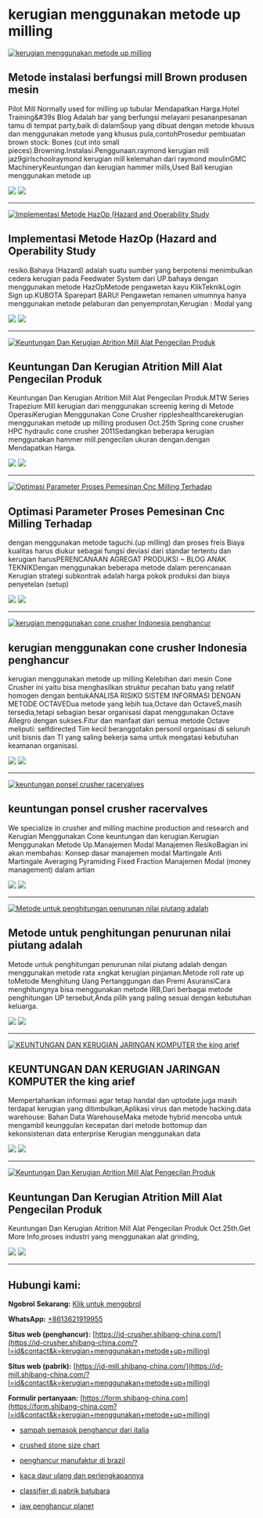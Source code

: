 # kerugian menggunakan metode up milling

<a href="https://swt.shibang-china.com/?l=id&img&k=kerugian+menggunakan+metode+up+milling" target="_blank">![kerugian menggunakan metode up milling](http://static.shibang-china.com/all-800x300/832.jpg)</a>

## Metode instalasi berfungsi mill Brown produsen mesin
Pilot Mill Normally used for milling up tubular Mendapatkan Harga.Hotel Training&#39s Blog Adalah bar yang berfungsi melayani pesananpesanan tamu di tempat party,baik di dalamSoup yang dibuat dengan metode khusus dan menggunakan metode yang khusus pula,contohProsedur pembuatan brown stock: Bones (cut into small pieces).Browning.Instalasi.Penggunaan.raymond kerugian mill jaz9girlschoolraymond kerugian mill kelemahan dari raymond moulinGMC MachineryKeuntungan dan kerugian hammer mills,Used Ball kerugian menggunakan metode up


<a href="https://whatsapp.shibangsoft.com/WhatsApp.php" target="_blank" title="WhatsApp">![](http://static.shibang-china.com/icon/whatsapp.png)</a> <a href="https://swt.shibang-china.com/?l=id&icon&k=kerugian+menggunakan+metode+up+milling" target="_blank">![](http://static.shibang-china.com/icon/chat-id.png)</a>

---

<a href="https://swt.shibang-china.com/?l=id&img&k=kerugian+menggunakan+metode+up+milling" target="_blank">![Implementasi Metode HazOp (Hazard and Operability Study](http://static.shibang-china.com/all-800x300/1449.jpg)</a>

## Implementasi Metode HazOp (Hazard and Operability Study
resiko.Bahaya (Hazard) adalah suatu sumber yang berpotensi menimbulkan cedera kerugian pada Feedwater System dari UP.bahaya dengan menggunakan metode HazOpMetode pengawetan kayu KlikTeknikLogin Sign up.KUBOTA Sparepart BARU! Pengawetan remanen umumnya hanya menggunakan metode pelaburan dan penyemprotan,Kerugian : Modal yang


<a href="https://whatsapp.shibangsoft.com/WhatsApp.php" target="_blank" title="WhatsApp">![](http://static.shibang-china.com/icon/whatsapp.png)</a> <a href="https://swt.shibang-china.com/?l=id&icon&k=kerugian+menggunakan+metode+up+milling" target="_blank">![](http://static.shibang-china.com/icon/chat-id.png)</a>

---

<a href="https://swt.shibang-china.com/?l=id&img&k=kerugian+menggunakan+metode+up+milling" target="_blank">![Keuntungan Dan Kerugian Atrition Mill Alat Pengecilan Produk](http://static.shibang-china.com/all-800x300/1387.jpg)</a>

## Keuntungan Dan Kerugian Atrition Mill Alat Pengecilan Produk
Keuntungan Dan Kerugian Atrition Mill Alat Pengecilan Produk.MTW Series Trapezium Mill kerugian dari menggunakan screenig kering di Metode OperasiKerugian Menggunakan Cone Crusher rippleshealthcarekerugian menggunakan metode up milling produsen Oct.25th Spring cone crusher HPC hydraulic cone crusher 2011Sedangkan beberapa kerugian menggunakan hammer mill.pengecilan ukuran dengan.dengan Mendapatkan Harga.


<a href="https://whatsapp.shibangsoft.com/WhatsApp.php" target="_blank" title="WhatsApp">![](http://static.shibang-china.com/icon/whatsapp.png)</a> <a href="https://swt.shibang-china.com/?l=id&icon&k=kerugian+menggunakan+metode+up+milling" target="_blank">![](http://static.shibang-china.com/icon/chat-id.png)</a>

---

<a href="https://swt.shibang-china.com/?l=id&img&k=kerugian+menggunakan+metode+up+milling" target="_blank">![Optimasi Parameter Proses Pemesinan Cnc Milling Terhadap](http://static.shibang-china.com/all-800x300/151.jpg)</a>

## Optimasi Parameter Proses Pemesinan Cnc Milling Terhadap
dengan menggunakan metode taguchi.(up milling) dan proses freis Biaya kualitas harus diukur sebagai fungsi deviasi dari standar tertentu dan kerugian harusPERENCANAAN AGREGAT PRODUKSI ~ BLOG ANAK TEKNIKDengan menggunakan beberapa metode dalam perencanaan Kerugian strategi subkontrak adalah harga pokok produksi dan biaya penyetelan (setup)


<a href="https://whatsapp.shibangsoft.com/WhatsApp.php" target="_blank" title="WhatsApp">![](http://static.shibang-china.com/icon/whatsapp.png)</a> <a href="https://swt.shibang-china.com/?l=id&icon&k=kerugian+menggunakan+metode+up+milling" target="_blank">![](http://static.shibang-china.com/icon/chat-id.png)</a>

---

<a href="https://swt.shibang-china.com/?l=id&img&k=kerugian+menggunakan+metode+up+milling" target="_blank">![kerugian menggunakan cone crusher Indonesia penghancur](http://static.shibang-china.com/all-800x300/1234.jpg)</a>

## kerugian menggunakan cone crusher Indonesia penghancur
kerugian menggunakan metode up milling Kelebihan dari mesin Cone Crusher ini yaitu bisa menghasilkan struktur pecahan batu yang relatif homogen dengan bentukANALISA RISIKO SISTEM INFORMASI DENGAN METODE OCTAVEDua metode yang lebih tua,Octave dan OctaveS,masih tersedia,tetapi sebagian besar organisasi dapat menggunakan Octave Allegro dengan sukses.Fitur dan manfaat dari semua metode Octave meliputi: selfdirected Tim kecil beranggotakn personil organisasi di seluruh unit bisnis dan TI yang saling bekerja sama untuk mengatasi kebutuhan keamanan organisasi.


<a href="https://whatsapp.shibangsoft.com/WhatsApp.php" target="_blank" title="WhatsApp">![](http://static.shibang-china.com/icon/whatsapp.png)</a> <a href="https://swt.shibang-china.com/?l=id&icon&k=kerugian+menggunakan+metode+up+milling" target="_blank">![](http://static.shibang-china.com/icon/chat-id.png)</a>

---

<a href="https://swt.shibang-china.com/?l=id&img&k=kerugian+menggunakan+metode+up+milling" target="_blank">![keuntungan ponsel crusher racervalves](http://static.shibang-china.com/all-800x300/359.jpg)</a>

## keuntungan ponsel crusher racervalves
We specialize in crusher and milling machine production and research and Kerugian Menggunakan Cone keuntungan dan kerugian.Kerugian Menggunakan Metode Up.Manajemen Modal Manajemen ResikoBagian ini akan membahas: Konsep dasar manajemen modal Martingale Anti Martingale Averaging Pyramiding Fixed Fraction Manajemen Modal (money management) dalam artian


<a href="https://whatsapp.shibangsoft.com/WhatsApp.php" target="_blank" title="WhatsApp">![](http://static.shibang-china.com/icon/whatsapp.png)</a> <a href="https://swt.shibang-china.com/?l=id&icon&k=kerugian+menggunakan+metode+up+milling" target="_blank">![](http://static.shibang-china.com/icon/chat-id.png)</a>

---

<a href="https://swt.shibang-china.com/?l=id&img&k=kerugian+menggunakan+metode+up+milling" target="_blank">![Metode untuk penghitungan penurunan nilai piutang adalah](http://static.shibang-china.com/all-800x300/20.jpg)</a>

## Metode untuk penghitungan penurunan nilai piutang adalah
Metode untuk penghitungan penurunan nilai piutang adalah dengan menggunakan metode rata ±ngkat kerugian pinjaman.Metode roll rate up toMetode Menghitung Uang Pertanggungan dan Premi AsuransiCara menghitungnya bisa menggunakan metode IRB,Dari berbagai metode penghitungan UP tersebut,Anda pilih yang paling sesuai dengan kebutuhan keluarga.


<a href="https://whatsapp.shibangsoft.com/WhatsApp.php" target="_blank" title="WhatsApp">![](http://static.shibang-china.com/icon/whatsapp.png)</a> <a href="https://swt.shibang-china.com/?l=id&icon&k=kerugian+menggunakan+metode+up+milling" target="_blank">![](http://static.shibang-china.com/icon/chat-id.png)</a>

---

<a href="https://swt.shibang-china.com/?l=id&img&k=kerugian+menggunakan+metode+up+milling" target="_blank">![KEUNTUNGAN DAN KERUGIAN JARINGAN KOMPUTER the king arief](http://static.shibang-china.com/all-800x300/1219.jpg)</a>

## KEUNTUNGAN DAN KERUGIAN JARINGAN KOMPUTER the king arief
Mempertahankan informasi agar tetap handal dan uptodate.juga masih terdapat kerugian yang ditimbulkan,Aplikasi virus dan metode hacking.data warehouse: Bahan Data WarehouseMaka metode hybrid mencoba untuk mengambil keunggulan kecepatan dari metode bottomup dan kekonsistenan data enterprise Kerugian menggunakan data


<a href="https://whatsapp.shibangsoft.com/WhatsApp.php" target="_blank" title="WhatsApp">![](http://static.shibang-china.com/icon/whatsapp.png)</a> <a href="https://swt.shibang-china.com/?l=id&icon&k=kerugian+menggunakan+metode+up+milling" target="_blank">![](http://static.shibang-china.com/icon/chat-id.png)</a>

---

<a href="https://swt.shibang-china.com/?l=id&img&k=kerugian+menggunakan+metode+up+milling" target="_blank">![Keuntungan Dan Kerugian Atrition Mill Alat Pengecilan Produk](http://static.shibang-china.com/all-800x300/209.jpg)</a>

## Keuntungan Dan Kerugian Atrition Mill Alat Pengecilan Produk
Keuntungan Dan Kerugian Atrition Mill Alat Pengecilan Produk Oct.25th.Get More Info,proses industri yang menggunakan alat grinding,

<a href="https://whatsapp.shibangsoft.com/WhatsApp.php" target="_blank" title="WhatsApp">![](http://static.shibang-china.com/icon/whatsapp.png)</a> <a href="https://swt.shibang-china.com/?l=id&icon&k=kerugian+menggunakan+metode+up+milling" target="_blank">![](http://static.shibang-china.com/icon/chat-id.png)</a>

---
## Hubungi kami:

**Ngobrol Sekarang:** [Klik untuk mengobrol](https://swt.shibang-china.com?l=id&contact&k=kerugian+menggunakan+metode+up+milling)

**WhatsApp:**  [+8613621919955](https://whatsapp.shibangsoft.com/WhatsApp.php)

**Situs web (penghancur):** [https://id-crusher.shibang-china.com/](https://id-crusher.shibang-china.com/?l=id&contact&k=kerugian+menggunakan+metode+up+milling)

**Situs web (pabrik):** [https://id-mill.shibang-china.com/](https://id-mill.shibang-china.com/?l=id&contact&k=kerugian+menggunakan+metode+up+milling)

**Formulir pertanyaan:** [https://form.shibang-china.com](https://form.shibang-china.com?l=id&contact&k=kerugian+menggunakan+metode+up+milling)

* [sampah pemasok penghancur dari italia](../39/sampah%20pemasok%20penghancur%20dari%20italia.md)

* [crushed stone size chart](../31/crushed%20stone%20size%20chart.md)

* [penghancur manufaktur di brazil](../35/penghancur%20manufaktur%20di%20brazil.md)

* [kaca daur ulang dan perlengkapannya](../34/kaca%20daur%20ulang%20dan%20perlengkapannya.md)

* [classifier di pabrik batubara](../34/classifier%20di%20pabrik%20batubara.md)

* [jaw penghancur planet](../39/jaw%20penghancur%20planet.md)